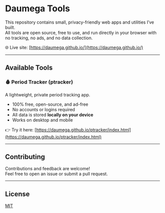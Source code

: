 # Daumega Tools

This repository contains small, privacy-friendly web apps and utilities I’ve built.  
All tools are open source, free to use, and run directly in your browser with no tracking, no ads, and no data collection.  

🌐 Live site: [https://daumega.github.io/](https://daumega.github.io/)

---

## Available Tools

### 🩸 Period Tracker (ptracker)
A lightweight, private period tracking app.

- 100% free, open-source, and ad-free  
- No accounts or logins required  
- All data is stored **locally on your device**  
- Works on desktop and mobile  

👉 Try it here: [https://daumega.github.io/ptracker/index.html](https://daumega.github.io/ptracker/index.html)

---

## Contributing
Contributions and feedback are welcome!  
Feel free to open an issue or submit a pull request.

---

## License
[MIT](LICENSE)
